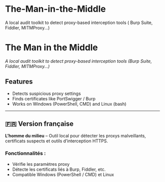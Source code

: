 # The-Man-in-the-Middle
A  local audit toolkit to detect proxy-based interception tools ( Burp Suite, Fiddler, MITMProxy...)
# The Man in the Middle

_A local audit toolkit to detect proxy-based interception tools (Burp Suite, Fiddler, MITMProxy...)_

## Features
- Detects suspicious proxy settings
- Finds certificates like PortSwigger / Burp
- Works on Windows (PowerShell, CMD) and Linux (bash)

---

## 🇫🇷 Version française

**L’homme du milieu** – Outil local pour détecter les proxys malveillants, certificats suspects et outils d’interception HTTPS.

### Fonctionnalités :
- Vérifie les paramètres proxy
- Détecte les certificats liés à Burp, Fiddler, etc.
- Compatible Windows (PowerShell / CMD) et Linux
